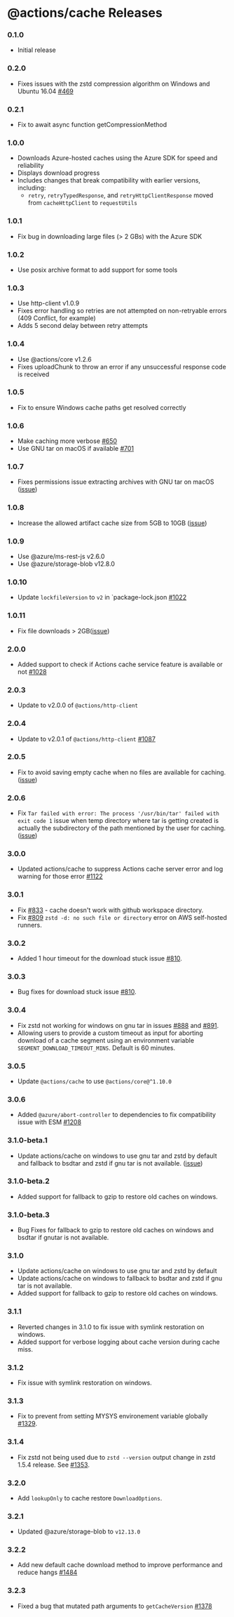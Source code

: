 # @actions/cache Releases

### 0.1.0

- Initial release

### 0.2.0

- Fixes issues with the zstd compression algorithm on Windows and Ubuntu 16.04 [#469](https://github.com/actions/toolkit/pull/469)

### 0.2.1

- Fix to await async function getCompressionMethod

### 1.0.0

- Downloads Azure-hosted caches using the Azure SDK for speed and reliability
- Displays download progress
- Includes changes that break compatibility with earlier versions, including:
  - `retry`, `retryTypedResponse`, and `retryHttpClientResponse` moved from `cacheHttpClient` to `requestUtils`

### 1.0.1

- Fix bug in downloading large files (> 2 GBs) with the Azure SDK

### 1.0.2

- Use posix archive format to add support for some tools

### 1.0.3

- Use http-client v1.0.9
- Fixes error handling so retries are not attempted on non-retryable errors (409 Conflict, for example)
- Adds 5 second delay between retry attempts

### 1.0.4

- Use @actions/core v1.2.6
- Fixes uploadChunk to throw an error if any unsuccessful response code is received

### 1.0.5

- Fix to ensure Windows cache paths get resolved correctly

### 1.0.6

- Make caching more verbose [#650](https://github.com/actions/toolkit/pull/650)
- Use GNU tar on macOS if available [#701](https://github.com/actions/toolkit/pull/701)

### 1.0.7

- Fixes permissions issue extracting archives with GNU tar on macOS ([issue](https://github.com/actions/cache/issues/527))

### 1.0.8

- Increase the allowed artifact cache size from 5GB to 10GB ([issue](https://github.com/actions/cache/discussions/497))

### 1.0.9

- Use @azure/ms-rest-js v2.6.0
- Use @azure/storage-blob v12.8.0

### 1.0.10

- Update `lockfileVersion` to `v2` in `package-lock.json [#1022](https://github.com/actions/toolkit/pull/1022)

### 1.0.11

- Fix file downloads > 2GB([issue](https://github.com/actions/cache/issues/773))

### 2.0.0

- Added support to check if Actions cache service feature is available or not [#1028](https://github.com/actions/toolkit/pull/1028)

### 2.0.3

- Update to v2.0.0 of `@actions/http-client`

### 2.0.4

- Update to v2.0.1 of `@actions/http-client` [#1087](https://github.com/actions/toolkit/pull/1087)

### 2.0.5

- Fix to avoid saving empty cache when no files are available for caching. ([issue](https://github.com/actions/cache/issues/624))

### 2.0.6

- Fix `Tar failed with error: The process '/usr/bin/tar' failed with exit code 1` issue when temp directory where tar is getting created is actually the subdirectory of the path mentioned by the user for caching. ([issue](https://github.com/actions/cache/issues/689))

### 3.0.0

- Updated actions/cache to suppress Actions cache server error and log warning for those error  [#1122](https://github.com/actions/toolkit/pull/1122)

### 3.0.1

- Fix [#833](https://github.com/actions/cache/issues/833) - cache doesn't work with github workspace directory.
- Fix [#809](https://github.com/actions/cache/issues/809) `zstd -d: no such file or directory` error on AWS self-hosted runners.

### 3.0.2

- Added 1 hour timeout for the download stuck issue [#810](https://github.com/actions/cache/issues/810).

### 3.0.3

- Bug fixes for download stuck issue [#810](https://github.com/actions/cache/issues/810).

### 3.0.4

- Fix zstd not working for windows on gnu tar in issues [#888](https://github.com/actions/cache/issues/888) and [#891](https://github.com/actions/cache/issues/891).
- Allowing users to provide a custom timeout as input for aborting download of a cache segment using an environment variable `SEGMENT_DOWNLOAD_TIMEOUT_MINS`. Default is 60 minutes.

### 3.0.5

- Update `@actions/cache` to use `@actions/core@^1.10.0`

### 3.0.6

- Added `@azure/abort-controller` to dependencies to fix compatibility issue with ESM [#1208](https://github.com/actions/toolkit/issues/1208)

### 3.1.0-beta.1

- Update actions/cache on windows to use gnu tar and zstd by default and fallback to bsdtar and zstd if gnu tar is not available. ([issue](https://github.com/actions/cache/issues/984))

### 3.1.0-beta.2

- Added support for fallback to gzip to restore old caches on windows.

### 3.1.0-beta.3

- Bug Fixes for fallback to gzip to restore old caches on windows and bsdtar if gnutar is not available.

### 3.1.0

- Update actions/cache on windows to use gnu tar and zstd by default
- Update actions/cache on windows to fallback to bsdtar and zstd if gnu tar is not available.
- Added support for fallback to gzip to restore old caches on windows.

### 3.1.1

- Reverted changes in 3.1.0 to fix issue with symlink restoration on windows.
- Added support for verbose logging about cache version during cache miss.

### 3.1.2

- Fix issue with symlink restoration on windows.

### 3.1.3

- Fix to prevent from setting MYSYS environement variable globally [#1329](https://github.com/actions/toolkit/pull/1329).

### 3.1.4

- Fix zstd not being used due to `zstd --version` output change in zstd 1.5.4 release. See [#1353](https://github.com/actions/toolkit/pull/1353).

### 3.2.0

- Add `lookupOnly` to cache restore `DownloadOptions`.

### 3.2.1

- Updated @azure/storage-blob to `v12.13.0`

### 3.2.2

- Add new default cache download method to improve performance and reduce hangs [#1484](https://github.com/actions/toolkit/pull/1484)

### 3.2.3

- Fixed a bug that mutated path arguments to `getCacheVersion` [#1378](https://github.com/actions/toolkit/pull/1378)
